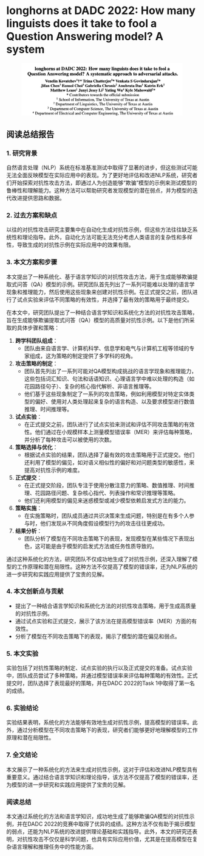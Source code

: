 # longhorns at DADC 2022: How many linguists does it take to fool a Question Answering model? A system

<figure><img src="../.gitbook/assets/image (154).png" alt=""><figcaption></figcaption></figure>

## 阅读总结报告

### 1. 研究背景

自然语言处理（NLP）系统在标准基准测试中取得了显著的进步，但这些测试可能无法全面反映模型在实际应用中的表现。为了更好地评估和改进NLP系统，研究者们开始探索对抗性攻击方法，即通过人为创造能够“欺骗”模型的示例来测试模型的鲁棒性和理解能力。这种方法可以帮助研究者发现模型的潜在弱点，并为模型的迭代改进提供思路和数据。

### 2. 过去方案和缺点

以往的对抗性攻击研究主要集中在自动化生成对抗性示例，但这些方法往往缺乏系统性和理论指导。此外，自动化方法可能无法充分考虑人类语言的复杂性和多样性，导致生成的对抗性示例在实际应用中的效果有限。

### 3. 本文方案和步骤

本文提出了一种系统化、基于语言学知识的对抗性攻击方法，用于生成能够欺骗提取式问答（QA）模型的示例。研究团队首先列出了一系列可能难以处理的语言学现象和推理能力，然后使用这些现象来创建对抗性示例。在正式提交之前，团队进行了试点实验来评估不同策略的有效性，并选择了最有效的策略用于最终提交。



在本文中，研究团队提出了一种结合语言学知识和系统化方法的对抗性攻击策略，旨在生成能够欺骗提取式问答（QA）模型的高质量对抗性示例。以下是他们所采取的具体步骤和策略：

1. **跨学科团队组成**：
   * 团队由来自语言学、计算机科学、信息学和电气与计算机工程等领域的专家组成，这为策略的制定提供了多学科的视角。
2. **攻击策略的制定**：
   * 团队首先列出了一系列可能对QA模型构成挑战的语言学现象和推理能力，这些包括词汇知识、句法和话语知识、心理语言学中难以处理的构造（如花园路径句子）、复杂的核心指代解析、非语言推理等。
   * 他们基于这些现象制定了一系列的攻击策略，例如利用模型对特定实体类型的偏好、使用对人类处理起来复杂的语言构造、以及要求模型进行数值推理、时间推理等。
3. **试点实验**：
   * 在正式提交之前，团队进行了试点实验来测试和评估不同攻击策略的有效性。他们通过在小规模样本上测量模型错误率（MER）来评估每种策略，并分析了每种攻击可以被使用的次数。
4. **策略选择与优化**：
   * 根据试点实验的结果，团队选择了最有效的攻击策略用于正式提交。他们还利用了模型的偏见，如对语义相似性的偏好和对问题类型的敏感性，来提高对抗性示例的难度。
5. **正式提交**：
   * 在正式提交阶段，团队专注于使用分散注意力的策略、数值推理、时间推理、花园路径问题、复杂核心指代、列表操作和常识推理等策略。
   * 他们还利用模型的偏见来迷惑模型或减少模型依赖启发式方法的能力。
6. **策略实施**：
   * 在实施策略时，团队成员通过共识决策来生成问题，特别是在有多个人参与时，他们发现从不同角度假设模型行为的攻击往往更成功。
7. **结果分析**：
   * 团队分析了模型在不同攻击策略下的表现，发现模型在某些情况下表现出色，这可能是由于模型的启发式方法或任务性质导致的。

通过这种系统化的方法，研究团队不仅成功地生成了对抗性示例，还深入理解了模型的工作原理和潜在局限性。这种方法不仅提高了模型的错误率，还为NLP系统的进一步研究和实践应用提供了宝贵的见解。





### 4. 本文创新点与贡献

* 提出了一种结合语言学知识和系统化方法的对抗性攻击策略，用于生成高质量的对抗性示例。
* 通过试点实验和正式提交，展示了该方法在提高模型错误率（MER）方面的有效性。
* 分析了模型在不同攻击策略下的表现，揭示了模型的潜在偏见和弱点。

### 5. 本文实验

实验包括了对抗性策略的制定、试点实验的执行以及正式提交的准备。试点实验中，团队成员尝试了多种策略，并通过模型错误率来评估每种策略的有效性。正式提交时，团队选择了表现最好的策略，并在DADC 2022的Task 1中取得了第一名的成绩。

### 6. 实验结论

实验结果表明，系统化的方法能够有效地生成对抗性示例，提高模型的错误率。此外，通过分析模型在不同攻击策略下的表现，研究者们能够更好地理解模型的工作原理和潜在局限性。

### 7. 全文结论

本文展示了一种系统化的方法来生成对抗性示例，这对于评估和改进NLP模型具有重要意义。通过结合语言学知识和理论指导，该方法不仅提高了模型的错误率，还为模型的进一步研究和实践应用提供了宝贵的见解。

### 阅读总结

本文通过系统化的方法和语言学知识，成功地生成了能够欺骗QA模型的对抗性示例，并在DADC 2022的竞赛中取得了优异的成绩。这种方法不仅有助于揭示模型的弱点，还能为NLP系统的改进提供理论基础和实践指导。此外，本文的研究还表明，对抗性攻击不仅仅是科学问题，也具有实际应用价值，尤其是在提高模型在复杂语言理解和推理任务中的性能方面。
